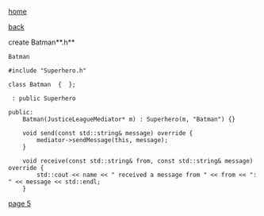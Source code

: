 [home](./page01.md)

[back](./page03.md)

create Batman**.h**

```
Batman
```

```
#include "Superhero.h"
```

```
class Batman  {  };
```

```
 : public Superhero
```

```
public:
    Batman(JusticeLeagueMediator* m) : Superhero(m, "Batman") {}
```

```
    void send(const std::string& message) override {
        mediator->sendMessage(this, message);
    }
```

```
    void receive(const std::string& from, const std::string& message) override {
        std::cout << name << " received a message from " << from << ": " << message << std::endl;
    }
```



[page 5](./page05.md)
